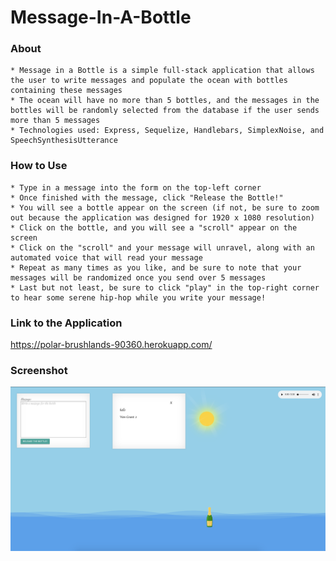 # Message-In-A-Bottle

### About
    * Message in a Bottle is a simple full-stack application that allows the user to write messages and populate the ocean with bottles containing these messages
    * The ocean will have no more than 5 bottles, and the messages in the bottles will be randomly selected from the database if the user sends more than 5 messages
    * Technologies used: Express, Sequelize, Handlebars, SimplexNoise, and SpeechSynthesisUtterance

### How to Use
    * Type in a message into the form on the top-left corner
    * Once finished with the message, click "Release the Bottle!"
    * You will see a bottle appear on the screen (if not, be sure to zoom out because the application was designed for 1920 x 1080 resolution)
    * Click on the bottle, and you will see a "scroll" appear on the screen
    * Click on the "scroll" and your message will unravel, along with an automated voice that will read your message
    * Repeat as many times as you like, and be sure to note that your messages will be randomized once you send over 5 messages
    * Last but not least, be sure to click "play" in the top-right corner to hear some serene hip-hop while you write your message!

### Link to the Application
https://polar-brushlands-90360.herokuapp.com/

### Screenshot

![Message in a Bottle](/public/assets/images/screenshot/screenshot.png?raw=true "Message in a Bottle")